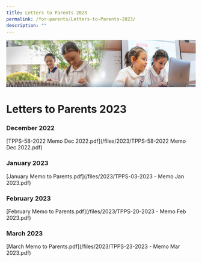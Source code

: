 ```yaml
---
title: Letters to Parents 2023
permalink: /for-parents/Letters-to-Parents-2023/
description: ""
---
```

![](/images/ForParents.jpg)

Letters to Parents 2023
=======================

### **December 2022**

[TPPS-58-2022 Memo Dec 2022.pdf](/files/2023/TPPS-58-2022 Memo Dec 2022.pdf)

### **January 2023**

[January Memo to Parents.pdf](/files/2023/TPPS-03-2023 - Memo Jan 2023.pdf)

### **February 2023**

[February Memo to Parents.pdf](/files/2023/TPPS-20-2023 - Memo Feb 2023.pdf)

### **March 2023**

[March Memo to Parents.pdf](/files/2023/TPPS-23-2023 - Memo Mar 2023.pdf)


